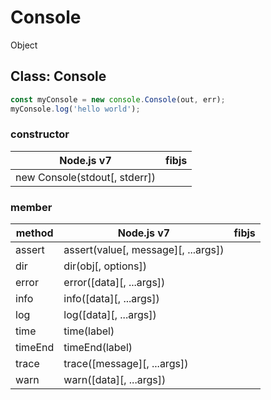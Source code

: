 
# Console

Object

## Class: Console

```js
const myConsole = new console.Console(out, err);
myConsole.log('hello world');
```

### constructor

|    Node.js v7    |         fibjs      |
|------------------|--------------------|
| new Console(stdout[, stderr]) |  |


### member

| method | Node.js v7 |   fibjs           |
|--------|------------|-------------------|
|assert | assert(value[, message][, ...args])||
|dir | dir(obj[, options])||
|error | error([data][, ...args])||
|info | info([data][, ...args])||
|log | log([data][, ...args])||
|time | time(label)||
|timeEnd | timeEnd(label)||
|trace | trace([message][, ...args])||
|warn | warn([data][, ...args])||
